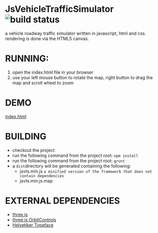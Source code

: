 JsVehicleTrafficSimulator ![build status](https://travis-ci.org/bicarbon8/JsVehicleTrafficSimulator.svg)
=========================

a vehicle roadway traffic simulator written in javascript, html and css.  rendering is done via the HTML5 canvas.

# RUNNING:

1. open the index.html file in your browser
2. use your left mouse button to rotate the map, right button to drag the map and scroll wheel to zoom

# DEMO
[index.html](http://rawgit.com/bicarbon8/JsVehicleTrafficSimulator/master/examples/index.html)

# BUILDING
- checkout the project
- run the following command from the project root: ```npm install```
- run the following command from the project root: ```grunt```
- a ```dist```directory will be generated containing the following:
  - jsvts.min.js ```a minified version of the framework that does not contain dependencies```
  - jsvts.min.js.map

# EXTERNAL DEPENDENCIES
- [three.js](http://github.com/mrdoob/three.js/)
- [three.js OrbitControls](http://threejs.org/examples/js/controls/OrbitControls.js)
- [Helvetiker Typeface](http://typeface.neocracy.org/)
